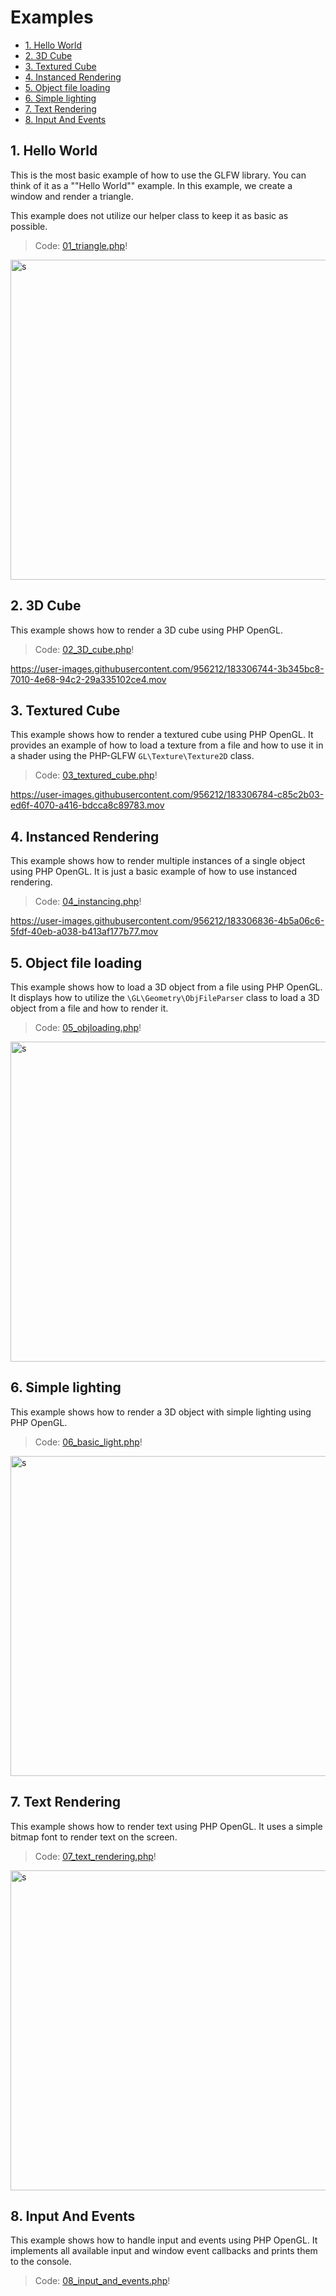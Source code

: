 # Examples 

 * [1. Hello World](#1-hello-world)
 * [2. 3D Cube](#2-3d-cube)
 * [3. Textured Cube](#3-textured-cube)
 * [4. Instanced Rendering](#4-instanced-rendering)
 * [5. Object file loading](#5-object-file-loading)
 * [6. Simple lighting](#6-simple-lighting)
 * [7. Text Rendering](#7-text-rendering)
 * [8. Input And Events](#8-input-and-events)

## 1. Hello World

This is the most basic example of how to use the GLFW library.
You can think of it as a ""Hello World"" example. In this example, we create a window and render a triangle.

This example does not utilize our helper class to keep it as basic as possible.

> Code: [01_triangle.php](./01_triangle.php)!

<img width="512" alt="s" src="https://user-images.githubusercontent.com/956212/183306669-f085f78a-b0ab-47e1-9a92-cc0b3dc9ca36.png">

## 2. 3D Cube

This example shows how to render a 3D cube using PHP OpenGL.

> Code: [02_3D_cube.php](./02_3D_cube.php)!

https://user-images.githubusercontent.com/956212/183306744-3b345bc8-7010-4e68-94c2-29a335102ce4.mov

## 3. Textured Cube

This example shows how to render a textured cube using PHP OpenGL. It provides an example of how to load a texture from a file and how to use it in a shader using the PHP-GLFW `GL\Texture\Texture2D` class.

> Code: [03_textured_cube.php](./03_textured_cube.php)!

https://user-images.githubusercontent.com/956212/183306784-c85c2b03-ed6f-4070-a416-bdcca8c89783.mov

## 4. Instanced Rendering 

This example shows how to render multiple instances of a single object using PHP OpenGL. It is just a basic example of how to use instanced rendering.

> Code: [04_instancing.php](./04_instancing.php)!

https://user-images.githubusercontent.com/956212/183306836-4b5a06c6-5fdf-40eb-a038-b413af177b77.mov

## 5. Object file loading

This example shows how to load a 3D object from a file using PHP OpenGL. It displays how to utilize the `\GL\Geometry\ObjFileParser` class to load a 3D object from a file and how to render it.

> Code: [05_objloading.php](./05_objloading.php)!

<img width="512" alt="s" src="https://user-images.githubusercontent.com/956212/190877288-a61e4985-7a1b-4570-bf39-f0f95433e5a7.png">

## 6. Simple lighting 

This example shows how to render a 3D object with simple lighting using PHP OpenGL. 

> Code: [06_basic_light.php](./06_basic_light.php)!

<img width="512" alt="s" src="https://user-images.githubusercontent.com/956212/190879015-59616d84-b23e-4319-93b2-9c53c423f6b6.png">

## 7. Text Rendering

This example shows how to render text using PHP OpenGL. It uses a simple bitmap font to render text on the screen.

> Code: [07_text_rendering.php](./07_text_rendering.php)!

<img width="512" alt="s" src="https://user-images.githubusercontent.com/956212/190903240-6f144bf0-77dd-4af9-a293-6e7e8ee5c198.png">

## 8. Input And Events

This example shows how to handle input and events using PHP OpenGL. It implements all available input and window event callbacks and prints them to the console.

> Code: [08_input_and_events.php](./08_input_and_events.php)!


